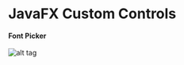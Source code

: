 # JavaFX Custom Controls
<b>Font Picker</b></br></br>
![alt tag](https://raw.githubusercontent.com/farrukh-obaid/custom-controls/master/screenshots/font-picker.gif)
